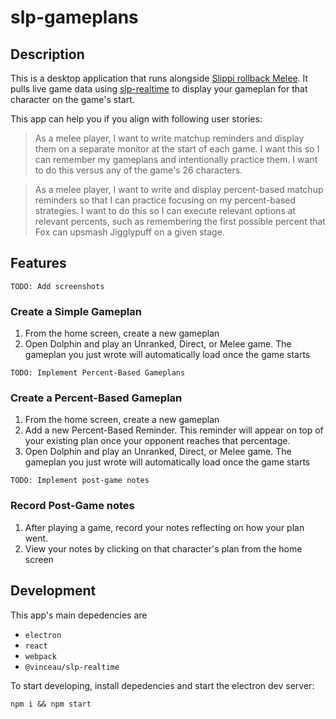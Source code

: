 # slp-gameplans

## Description
This is a desktop application that runs alongside [Slippi rollback Melee](slippi.gg). It pulls live game data using [slp-realtime](www.github.com/@vinceau/slp-realtime) to display your gameplan for that character on the game's start.

This app can help you if you align with following user stories: 

> As a melee player, I want to write matchup reminders and display them on a separate monitor at the start of each game. I want this so I can remember my gameplans and intentionally practice them. I want to do this versus any of the game's 26 characters.

> As a melee player, I want to write and display percent-based matchup reminders so that I can practice focusing on my percent-based strategies. I want to do this so I can execute relevant options at relevant percents, such as remembering the first possible percent that Fox can upsmash Jigglypuff on a given stage.

## Features
`TODO: Add screenshots`
### Create a Simple Gameplan
1. From the home screen, create a new gameplan
3. Open Dolphin and play an Unranked, Direct, or Melee game. The gameplan you just wrote will automatically load once the game starts

`TODO: Implement Percent-Based Gameplans`
### Create a Percent-Based Gameplan
1. From the home screen, create a new gameplan
2. Add a new Percent-Based Reminder. This reminder will appear on top of your existing plan once your opponent reaches that percentage.
3. Open Dolphin and play an Unranked, Direct, or Melee game. The gameplan you just wrote will automatically load once the game starts

`TODO: Implement post-game notes`
### Record Post-Game notes
1. After playing a game, record your notes reflecting on how your plan went.
2. View your notes by clicking on that character's plan from the home screen 

## Development
This app's main depedencies are
- `electron`
- `react`
- `webpack`
- `@vinceau/slp-realtime`

To start developing, install depedencies and start the electron dev server:

```
npm i && npm start 
```

